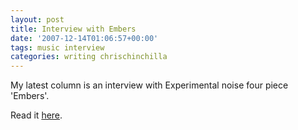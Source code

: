 ```yaml
---
layout: post
title: Interview with Embers
date: '2007-12-14T01:06:57+00:00'
tags: music interview
categories: writing chrischinchilla
---
```


My latest column is an interview with Experimental noise four piece 'Embers'.

Read it <a href="https://www.indieoma.com/public_journal.php?d=5737c6ec2e0716f3d8a7a5c4e0de0d9a" target="_new">here</a>.
